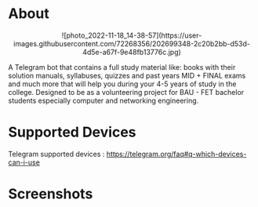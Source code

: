 # About 

<p align="center">
![photo_2022-11-18_14-38-57](https://user-images.githubusercontent.com/72268356/202699348-2c20b2bb-d53d-4d5e-a67f-9e48fb13776c.jpg)
</p>



   
A Telegram bot that contains a full study material like: books with their solution manuals, syllabuses, quizzes and past years MID + FINAL exams and much more that will help you during your 4-5 years of study in the college.
Designed to be as a volunteering project for BAU - FET bachelor students especially computer and networking engineering.

# Supported Devices
Telegram supported devices : https://telegram.org/faq#q-which-devices-can-i-use

# Screenshots 

